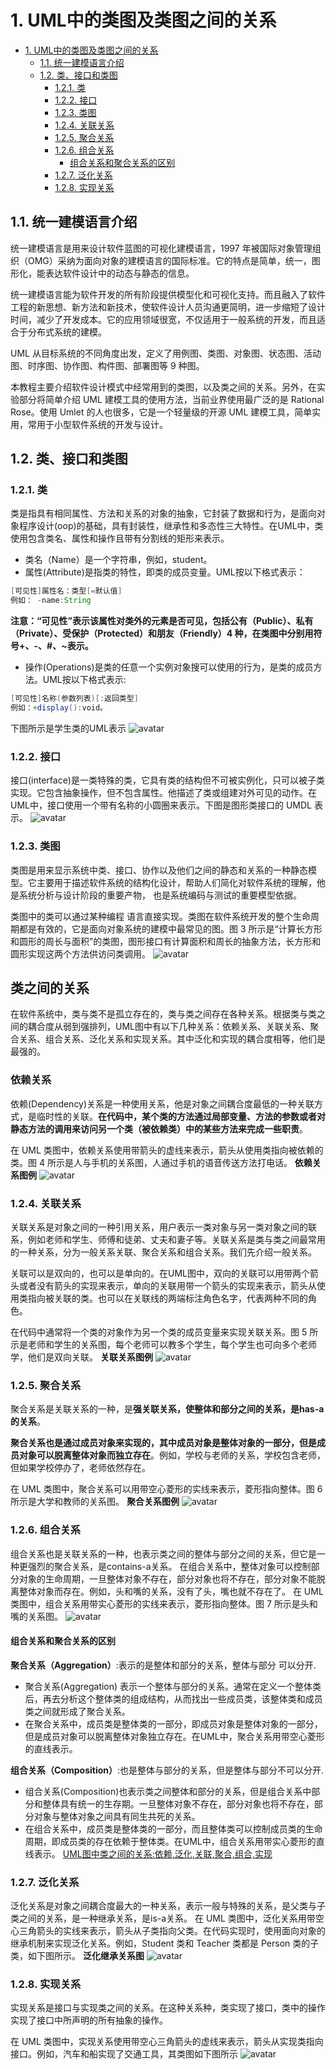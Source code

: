 # 1. UML中的类图及类图之间的关系
<!-- TOC -->

- [1. UML中的类图及类图之间的关系](#1-uml中的类图及类图之间的关系)
    - [1.1. 统一建模语言介绍](#11-统一建模语言介绍)
    - [1.2. 类、接口和类图](#12-类接口和类图)
        - [1.2.1. 类](#121-类)
        - [1.2.2. 接口](#122-接口)
        - [1.2.3. 类图](#123-类图)
        - [1.2.4. 关联关系](#124-关联关系)
        - [1.2.5. 聚合关系](#125-聚合关系)
        - [1.2.6. 组合关系](#126-组合关系)
            - [组合关系和聚合关系的区别](#组合关系和聚合关系的区别)
        - [1.2.7. 泛化关系](#127-泛化关系)
        - [1.2.8. 实现关系](#128-实现关系)

<!-- /TOC -->
## 1.1. 统一建模语言介绍
统一建模语言是用来设计软件蓝图的可视化建模语言，1997 年被国际对象管理组织（OMG）采纳为面向对象的建模语言的国际标准。它的特点是简单，统一，图形化，能表达软件设计中的动态与静态的信息。

统一建模语言能为软件开发的所有阶段提供模型化和可视化支持。而且融入了软件工程的新思想、新方法和新技术，使软件设计人员沟通更简明，进一步缩短了设计时间，减少了开发成本。它的应用领域很宽，不仅适用于一般系统的开发，而且适合于分布式系统的建模。

UML 从目标系统的不同角度出发，定义了用例图、类图、对象图、状态图、活动图、时序图、协作图、构件图、部署图等 9 种图。

本教程主要介绍软件设计模式中经常用到的类图，以及类之间的关系。另外，在实验部分将简单介绍 UML 建模工具的使用方法，当前业界使用最广泛的是 Rational Rose。使用 Umlet 的人也很多，它是一个轻量级的开源 UML 建模工具，简单实用，常用于小型软件系统的开发与设计。 

## 1.2. 类、接口和类图
### 1.2.1. 类
类是指具有相同属性、方法和关系的对象的抽象，它封装了数据和行为，是面向对象程序设计(oop)的基础，具有封装性，继承性和多态性三大特性。在UML中，类使用包含类名、属性和操作且带有分割线的矩形来表示。
- 类名（Name）是一个字符串，例如，student。
- 属性(Attribute)是指类的特性，即类的成员变量。UML按以下格式表示：
```java
[可见性]属性名：类型[=默认值]
例如： -name:String
```
**注意：“可见性”表示该属性对类外的元素是否可见，包括公有（Public）、私有（Private）、受保护（Protected）和朋友（Friendly）4 种，在类图中分别用符号+、-、#、~表示。**
- 操作(Operations)是类的任意一个实例对象搜可以使用的行为，是类的成员方法。UML按以下格式表示:
```java
[可见性]名称(参数列表)[:返回类型]
例如：+display():void。
```
下图所示是学生类的UML表示
![avatar](http://c.biancheng.net/uploads/allimg/181112/3-1Q1121K933555.gif)

### 1.2.2. 接口
接口(interface)是一类特殊的类，它具有类的结构但不可被实例化，只可以被子类实现。它包含抽象操作，但不包含属性。他描述了类或组建对外可见的动作。在UML中，接口使用一个带有名称的小圆圈来表示。下图是图形类接口的 UMDL 表示。
![avatar](http://c.biancheng.net/uploads/allimg/181112/3-1Q1121K9493J.gif)
### 1.2.3. 类图
类图是用来显示系统中类、接口、协作以及他们之间的静态和关系的一种静态模型。它主要用于描述软件系统的结构化设计，帮助人们简化对软件系统的理解，他是系统分析与设计阶段的重要产物， 也是系统编码与测试的重要模型依据。
 
 类图中的类可以通过某种编程 语言直接实现。类图在软件系统开发的整个生命周期都是有效的，它是面向对象系统的建模中最常见的图。图 3 所示是“计算长方形和圆形的周长与面积”的类图，图形接口有计算面积和周长的抽象方法，长方形和圆形实现这两个方法供访问类调用。
 ![avatar](http://c.biancheng.net/uploads/allimg/181112/3-1Q1121P6195T.gif)

 ## 类之间的关系
 在软件系统中，类与类不是孤立存在的，类与类之间存在各种关系。根据类与类之间的耦合度从弱到强排列，UML图中有以下几种关系：依赖关系、关联关系、聚合关系、组合关系、泛化关系和实现关系。其中泛化和实现的耦合度相等，他们是最强的。
 ### 依赖关系
 依赖(Dependency)关系是一种使用关系，他是对象之间耦合度最低的一种关联方式，是临时性的关联。**在代码中，某个类的方法通过局部变量、方法的参数或者对静态方法的调用来访问另一个类（被依赖类）中的某些方法来完成一些职责**。

在 UML 类图中，依赖关系使用带箭头的虚线来表示，箭头从使用类指向被依赖的类。图 4 所示是人与手机的关系图，人通过手机的语音传送方法打电话。
**依赖关系图例**
![avatar](http://c.biancheng.net/uploads/allimg/181112/3-1Q1121PA2Y5.gif)

### 1.2.4. 关联关系
关联关系是对象之间的一种引用关系，用户表示一类对象与另一类对象之间的联系，例如老师和学生、师傅和徒弟、丈夫和妻子等。关联关系是类与类之间最常用的一种关系，分为一般关系关联、聚合关系和组合关系。我们先介绍一般关系。

关联可以是双向的，也可以是单向的。在UML图中，双向的关联可以用带两个箭头或者没有箭头的实现来表示，单向的关联用带一个箭头的实现来表示，箭头从使用类指向被关联的类。也可以在关联线的两端标注角色名字，代表两种不同的角色。

 在代码中通常将一个类的对象作为另一个类的成员变量来实现关联关系。图 5 所示是老师和学生的关系图，每个老师可以教多个学生，每个学生也可向多个老师学，他们是双向关联。
 **关联关系图例**
 ![avatar](http://c.biancheng.net/uploads/allimg/181112/3-1Q1121Q5115Q.gif)

### 1.2.5. 聚合关系
聚合关系是关联关系的一种，是**强关联关系，使整体和部分之间的关系，是has-a的关系**。

**聚合关系也是通过成员对象来实现的，其中成员对象是整体对象的一部分，但是成员对象可以脱离整体对象而独立存在**。例如，学校与老师的关系，学校包含老师，但如果学校停办了，老师依然存在。

在 UML 类图中，聚合关系可以用带空心菱形的实线来表示，菱形指向整体。图 6 所示是大学和教师的关系图。
**聚合关系图例**
![avatar](http://c.biancheng.net/uploads/allimg/181112/3-1Q1121Q541410.gif)

### 1.2.6. 组合关系
组合关系也是关联关系的一种，也表示类之间的整体与部分之间的关系，但它是一种更强烈的聚合关系，是contains-a关系。
在组合关系中，整体对象可以控制部分对象的生命周期，一旦整体对象不存在，部分对象也将不存在，部分对象不能脱离整体对象而存在。例如，头和嘴的关系，没有了头，嘴也就不存在了。
在 UML 类图中，组合关系用带实心菱形的实线来表示，菱形指向整体。图 7 所示是头和嘴的关系图。
![avatar](http://c.biancheng.net/uploads/allimg/181112/3-1Q1121QFD27.gif)

#### 组合关系和聚合关系的区别
**聚合关系（Aggregation）**:表示的是整体和部分的关系，整体与部分 可以分开.
- 聚合关系(Aggregation) 表示一个整体与部分的关系。通常在定义一个整体类后，再去分析这个整体类的组成结构，从而找出一些成员类，该整体类和成员类之间就形成了聚合关系。
- 在聚合关系中，成员类是整体类的一部分，即成员对象是整体对象的一部分，但是成员对象可以脱离整体对象独立存在。在UML中，聚合关系用带空心菱形的直线表示。 

**组合关系（Composition）**:也是整体与部分的关系，但是整体与部分不可以分开.
- 组合关系(Composition)也表示类之间整体和部分的关系，但是组合关系中部分和整体具有统一的生存期。一旦整体对象不存在，部分对象也将不存在，部分对象与整体对象之间具有同生共死的关系。
- 在组合关系中，成员类是整体类的一部分，而且整体类可以控制成员类的生命周期，即成员类的存在依赖于整体类。在UML中，组合关系用带实心菱形的直线表示。
[UML图中类之间的关系:依赖,泛化,关联,聚合,组合,实现](https://blog.csdn.net/hguisu/article/details/7609483)


### 1.2.7. 泛化关系
泛化关系是对象之间耦合度最大的一种关系，表示一般与特殊的关系，是父类与子类之间的关系，是一种继承关系，是is-a关系。
在 UML 类图中，泛化关系用带空心三角箭头的实线来表示，箭头从子类指向父类。在代码实现时，使用面向对象的继承机制来实现泛化关系。例如，Student 类和 Teacher 类都是 Person 类的子类，如下图所示。
**泛化继承关系图**
![avatar](http://c.biancheng.net/uploads/allimg/181112/3-1Q1121Q62C57.gif)

### 1.2.8. 实现关系
实现关系是接口与实现类之间的关系。在这种关系种，类实现了接口，类中的操作实现了接口中所声明的所有抽象的操作。

 在 UML 类图中，实现关系使用带空心三角箭头的虚线来表示，箭头从实现类指向接口。例如，汽车和船实现了交通工具，其类图如下图所示
 ![avatar](http://c.biancheng.net/uploads/allimg/181112/3-1Q1121QI4317.gif)